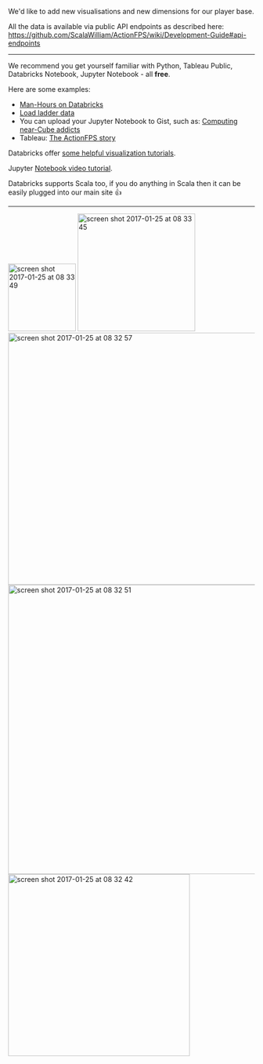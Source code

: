 We'd like to add new visualisations and new dimensions for our player base.

All the data is available via public API endpoints as described here:
https://github.com/ScalaWilliam/ActionFPS/wiki/Development-Guide#api-endpoints

---

We recommend you get yourself familiar with Python, Tableau Public, Databricks Notebook, Jupyter Notebook - all **free**.

Here are some examples:
* <a href="https://databricks-prod-cloudfront.cloud.databricks.com/public/4027ec902e239c93eaaa8714f173bcfc/295516651986009/2060884961880513/7839142758348442/latest.html">Man-Hours on Databricks</a>
* <a href="https://databricks-prod-cloudfront.cloud.databricks.com/public/4027ec902e239c93eaaa8714f173bcfc/295516651986009/2060884961880483/7839142758348442/latest.html">Load ladder data</a>
* You can upload your Jupyter Notebook to Gist, such as: <a href="https://gist.github.com/ScalaWilliam/4f38055d1d96589c7a7c7a4538d96e7d">Computing near-Cube addicts</a>
* Tableau: <a href="http://public.tableau.com/views/TheActionFPSStory/TheStory?:embed=yes&:display_count=no&:showVizHome=no">The ActionFPS story</a>


Databricks offer <a href="https://docs.databricks.com/user-guide/visualizations/charts-and-graphs-python.html">some helpful visualization tutorials</a>.

Jupyter <a href="https://www.youtube.com/watch?v=HW29067qVWk">Notebook video tutorial</a>.

Databricks supports Scala too, if you do anything in Scala then it can be easily plugged into our main site 👍 

---

<img width="138" alt="screen shot 2017-01-25 at 08 33 49" src="https://cloud.githubusercontent.com/assets/2464813/22273038/114e5678-e2d9-11e6-8a7a-f1e3ae96ab49.png">
<img width="240" alt="screen shot 2017-01-25 at 08 33 45" src="https://cloud.githubusercontent.com/assets/2464813/22273039/115250f2-e2d9-11e6-833e-fe6b42f6f870.png">
<img width="514" alt="screen shot 2017-01-25 at 08 32 57" src="https://cloud.githubusercontent.com/assets/2464813/22273040/117c52bc-e2d9-11e6-9696-d8470ee084d2.png">
<img width="590" alt="screen shot 2017-01-25 at 08 32 51" src="https://cloud.githubusercontent.com/assets/2464813/22273041/11814c04-e2d9-11e6-8c3d-10d11032bcbe.png">
<img width="371" alt="screen shot 2017-01-25 at 08 32 42" src="https://cloud.githubusercontent.com/assets/2464813/22273042/119ae6dc-e2d9-11e6-91d5-3bf7b93b6c84.png">

